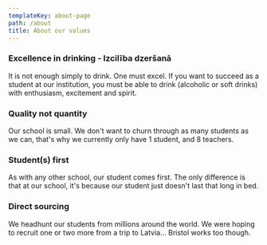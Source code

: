 ```yaml
---
templateKey: about-page
path: /about
title: About our values
---
```

### Excellence in drinking - Izcilība dzeršanā

It is not enough simply to drink. One must excel. If you want to succeed as a student at our institution, you must be able to drink (alcoholic or soft drinks) with enthusiasm, excitement and spirit.

### Quality not quantity

Our school is small. We don't want to churn through as many students as we can, that's why we currently only have 1 student, and 8 teachers.

### Student(s) first

As with any other school, our student comes first. The only difference is that at our school, it's because our student just doesn't last that long in bed.

### Direct sourcing

We headhunt our students from millions around the world. We were hoping to recruit one or two more from a trip to Latvia... Bristol works too though.